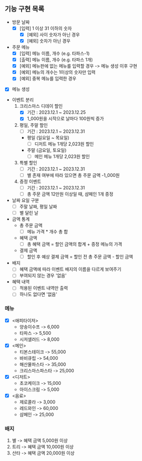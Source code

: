 ## 기능 구현 목록

- 방문 날짜 
  - [x] [입력] 1 이상 31 이하의 숫자
    - [x] [예외] 사이 숫자가 아닌 경우
    - [x] [예외] 숫자가 아닌 경우

- 주문 메뉴
  - [x] [입력] 메뉴 이름, 개수 (e.g. 타파스-1)
  - [x] [출력] 메뉴 이름, 개수 (e.g. 타파스 1개)
  - [x] [예외] 메뉴판에 없는 메뉴를 입력할 경우     -> 메뉴 생성 이후 구현
  - [x] [예외] 메뉴의 개수는 1이상의 숫자만 입력
  - [x] [예외] 중복 메뉴를 입력한 경우

- [x] 메뉴 생성

- 이벤트 분리
  1. 크리스마스 디데이 할인
     - [x] 기간 : 2023.12.1 ~ 2023.12.25
     - [x] 1_000원을 시작으로 날마다 100원씩 증가
  2. 평일, 주말 할인
     - [ ] 기간 : 2023.12.1 ~ 2023.12.31
     - 평일 (일요일 ~ 목요일)
       - [ ] 디저트 메뉴 1개당 2,023원 할인
     - 주말 (금요일, 토요일)
       - [ ] 메인 메뉴 1개당 2,023원 할인
  3. 특별 할인
     - [ ] 기간 : 2023.12.1 ~ 2023.12.31
     - [ ] 별 존재 여부에 따라 있으면 총 주문 금액 -1_000원
  4. 증정 이벤트
     - [ ] 기간 : 2023.12.1 ~ 2023.12.31
     - [ ] 총 주문 금액 12만원 이상일 때, 샴페인 1개 증정

- 날짜 요일 구분
  - [ ] 주말 날짜, 평일 날짜
  - [ ] 별 달린 날

- 금액 통계
  - 총 주문 금액
    - [ ] 메뉴 가격 * 개수 총 합
  - 혜택 금액
    - [ ] 총 혜택 금액 = 할인 금액의 합계 + 증정 메뉴의 가격
  - 결제 금액
    - [ ] 할인 후 예상 결제 금액 = 할인 전 총 주문 금액 - 할인 금액

- 배지
  - [ ] 혜택 금액에 따라 이벤트 배지의 이름을 다르게 보여주기
  - [ ] 부여되지 않는 경우 '없음'

- 혜택 내역
  - [ ] 적용된 이벤트 내역만 출력
  - [ ] 하나도 없다면 '없음'

### 메뉴
  - [x] <애피타이저>
    - 양송이수프 -> 6,000
    - 타파스    -> 5,500
    - 시저샐러드 -> 8,000
  - [x] <메인>
    - 티본스테이크 -> 55,000
    - 바비큐립    -> 54,000
    - 해산물파스타 -> 35,000
    - 크리스마스파스타 -> 25,000
  - [x] <디저트>
    - 초코케이크 -> 15,000
    - 아이스크림 -> 5,000
  - [x] <음료>
    - 제로콜라 -> 3,000
    - 레드와인 -> 60,000
    - 샴페인 -> 25,000

### 배지
1. 별    -> 혜택 금액 5,000원 이상
2. 트리   -> 혜택 금액 10,000원 이상 
3. 산타   -> 혜택 금액 20,000원 이상